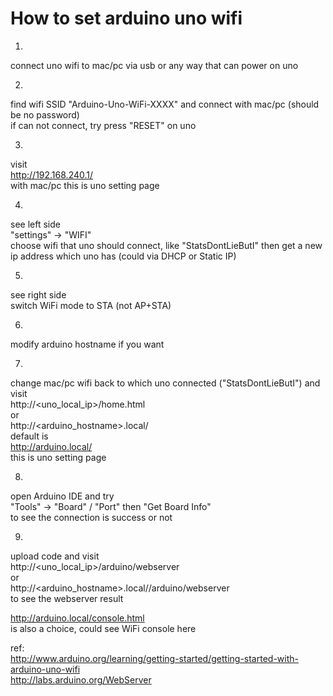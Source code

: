 # How to set arduino uno wifi  

1.
connect uno wifi to mac/pc via usb
or any way that can power on uno

2.
find wifi SSID "Arduino-Uno-WiFi-XXXX" and connect with mac/pc (should be no password)  
if can not connect, try press "RESET" on uno

3.
visit  
http://192.168.240.1/  
with mac/pc
this is uno setting page

4.
see left side  
"settings" -> "WIFI"  
choose wifi that uno should connect, like "StatsDontLieButI"
then get a new ip address which uno has (could via DHCP or Static IP)

5.
see right side  
switch WiFi mode to STA (not AP+STA)

6.
modify arduino hostname if you want

7.
change mac/pc wifi back to which uno connected ("StatsDontLieButI") and visit  
http://<uno_local_ip>/home.html  
or  
http://<arduino_hostname>.local/  
default is  
http://arduino.local/  
this is uno setting page  

8.
open Arduino IDE and try  
"Tools" -> "Board" / "Port" then "Get Board Info"  
to see the connection is success or not

9.
upload code and visit  
http://<uno_local_ip>/arduino/webserver  
or  
http://<arduino_hostname>.local//arduino/webserver  
to see the webserver result  

http://arduino.local/console.html  
is also a choice, could see WiFi console here  


ref:  
http://www.arduino.org/learning/getting-started/getting-started-with-arduino-uno-wifi  
http://labs.arduino.org/WebServer
